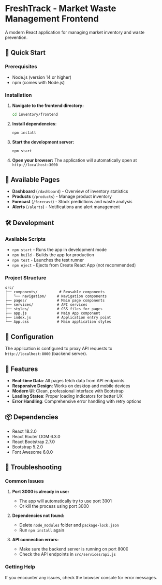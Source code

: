 # FreshTrack - Market Waste Management Frontend

A modern React application for managing market inventory and waste prevention.

## 🚀 Quick Start

### Prerequisites
- Node.js (version 14 or higher)
- npm (comes with Node.js)

### Installation

1. **Navigate to the frontend directory:**
   ```bash
   cd inventory/frontend
   ```

2. **Install dependencies:**
   ```bash
   npm install
   ```

3. **Start the development server:**
   ```bash
   npm start
   ```

4. **Open your browser:**
   The application will automatically open at `http://localhost:3000`

## 📱 Available Pages

- **Dashboard** (`/dashboard`) - Overview of inventory statistics
- **Products** (`/products`) - Manage product inventory
- **Forecast** (`/forecast`) - Stock predictions and waste analysis
- **Alerts** (`/alerts`) - Notifications and alert management

## 🛠️ Development

### Available Scripts

- `npm start` - Runs the app in development mode
- `npm build` - Builds the app for production
- `npm test` - Launches the test runner
- `npm eject` - Ejects from Create React App (not recommended)

### Project Structure

```
src/
├── components/          # Reusable components
│   └── navigation/     # Navigation components
├── pages/              # Main page components
├── services/           # API services
├── styles/             # CSS files for pages
├── app.js              # Main App component
├── index.js            # Application entry point
└── App.css             # Main application styles
```

## 🔧 Configuration

The application is configured to proxy API requests to `http://localhost:8000` (backend server).

## 🎨 Features

- **Real-time Data**: All pages fetch data from API endpoints
- **Responsive Design**: Works on desktop and mobile devices
- **Modern UI**: Clean, professional interface with Bootstrap
- **Loading States**: Proper loading indicators for better UX
- **Error Handling**: Comprehensive error handling with retry options

## 📦 Dependencies

- React 18.2.0
- React Router DOM 6.3.0
- React Bootstrap 2.7.0
- Bootstrap 5.2.0
- Font Awesome 6.0.0

## 🚨 Troubleshooting

### Common Issues

1. **Port 3000 is already in use:**
   - The app will automatically try to use port 3001
   - Or kill the process using port 3000

2. **Dependencies not found:**
   - Delete `node_modules` folder and `package-lock.json`
   - Run `npm install` again

3. **API connection errors:**
   - Make sure the backend server is running on port 8000
   - Check the API endpoints in `src/services/api.js`

### Getting Help

If you encounter any issues, check the browser console for error messages. 